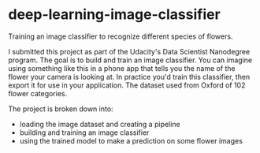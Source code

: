 # deep-learning-image-classifier
Training an image classifier to recognize different species of flowers.

I submitted this project as part of the Udacity's Data Scientist Nanodegree program. The goal is to build and train an image classifier. You can imagine using something like this in a phone app that tells you the name of the flower your camera is looking at. In practice you'd train this classifier, then export it for use in your application. The dataset used from Oxford of 102 flower categories.

The project is broken down into:
- loading the image dataset and creating a pipeline
- building and training an image classifier
- using the trained model to make a prediction on some flower images
